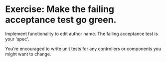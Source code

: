 # Exercise: Make the failing acceptance test go green.

Implement functionality to edit author name. The failing acceptance test is your 'spec'.

You're encouraged to write unit tests for any controllers or components you might want to change.
